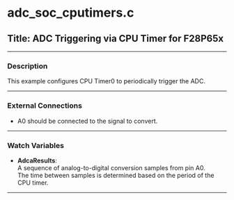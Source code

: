 # adc_soc_cputimers.c

## Title: ADC Triggering via CPU Timer for F28P65x

---

### Description

This example configures CPU Timer0 to periodically trigger the ADC.

---

### External Connections

- A0 should be connected to the signal to convert.

---

### Watch Variables

- **AdcaResults**:  
  A sequence of analog-to-digital conversion samples from pin A0.  
  The time between samples is determined based on the period of the CPU timer.

---
